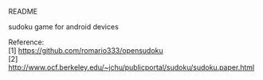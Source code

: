 README

sudoku game for android devices


Reference:<br>
  [1] https://github.com/romario333/opensudoku<br>
  [2] http://www.ocf.berkeley.edu/~jchu/publicportal/sudoku/sudoku.paper.html<br>
